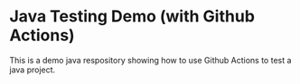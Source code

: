 # Java Testing Demo (with Github Actions)

This is a demo java respository showing how to use Github Actions to test a java project.